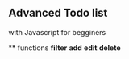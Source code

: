 ## Advanced Todo list ##
with Javascript for begginers

** functions
**filter**
**add**
**edit**
**delete**

